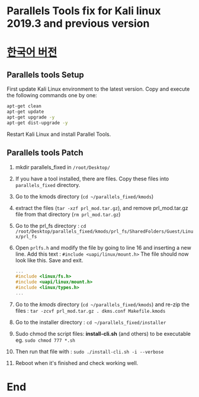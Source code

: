 # Parallels Tools fix for Kali linux 2019.3 and previous version
# [한국어 버전](https://github.com/scadasystems/Parralles-tools-fix-kali-linux/blob/master/README-kor.md)

## Parallels tools Setup
First update Kali Linux environment to the latest version. Copy and execute the following commands one by one:
``` bash
apt-get clean
apt-get update
apt-get upgrade -y
apt-get dist-upgrade -y
```
Restart Kali Linux and install Parallel Tools. 
## Parallels tools Patch
1. mkdir parallels_fixed in `/root/Desktop/`
2. If you have a tool installed, there are files. Copy these files into `parallels_fixed` directory.
3. Go to the kmods directory (`cd ~/parallels_fixed/kmods`)
4. extract the files (`tar -xzf prl_mod.tar.gz`), and remove prl_mod.tar.gz file from that directory (`rm prl_mod.tar.gz`)
5. Go to the prl_fs directory : `cd /root/Desktop/parallels_fixed/kmods/prl_fs/SharedFolders/Guest/Linux/prl_fs`
6. Open `prlfs.h` and modify the file by going to line 16 and inserting a new line. Add this text : `#include <uapi/linux/mount.h>`
    The file should now look like this. Save and exit.

    ``` c
    ...
    #include <linux/fs.h>
    #include <uapi/linux/mount.h>   
    #include <linux/types.h>
    ...
    ``` 

1. Go to the *kmods* directory (`cd ~/parallels_fixed/kmods`) and re-zip the files : `tar -zcvf prl_mod.tar.gz . dkms.conf Makefile.kmods`
2. Go to the installer directory : `cd ~/parallels_fixed/installer`
3. Sudo chmod the script files: **install-cli.sh** (and others) to be executable eg. `sudo chmod 777 *.sh`
4. Then run that file with : `sudo ./install-cli.sh -i --verbose`
5. Reboot when it's finished and check working well.
# End